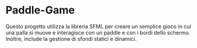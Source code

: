 # Paddle-Game
Questo progetto utilizza la libreria SFML per creare un semplice gioco in cui una palla si muove e interagisce con un paddle e con i bordi dello schermo. Inoltre, include la gestione di sfondi statici e dinamici.
